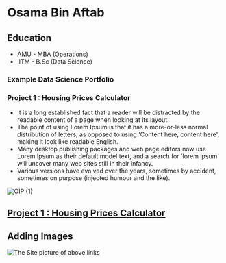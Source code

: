 # Osama Bin Aftab

## Education
- AMU  - MBA (Operations)
- IITM - B.Sc (Data Science)
### Example Data Science Portfolio

### Project 1 : Housing Prices Calculator
- It is a long established fact that a reader will be distracted by the readable content of a page when looking at its layout.
- The point of using Lorem Ipsum is that it has a more-or-less normal distribution of letters, as opposed to using 'Content here, content here', making it look like readable English.
- Many desktop publishing packages and web page editors now use Lorem Ipsum as their default model text, and a search for 'lorem ipsum' will uncover many web sites still in their infancy.
- Various versions have evolved over the years, sometimes by accident, sometimes on purpose (injected humour and the like).

![OIP (1)](https://user-images.githubusercontent.com/64433305/146669414-06bd03ff-885c-4e3b-adcf-d7b90d931bce.jpg)


## [Project 1 : Housing Prices Calculator](https://lipsum.com/)

## Adding Images

![The Site picture of above links](https://user-images.githubusercontent.com/64433305/146669322-ef25e5c9-5161-462e-af58-378f1dec047d.jpg)
